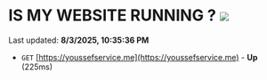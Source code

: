# IS MY WEBSITE RUNNING ? [![](https://img.shields.io/static/v1?label=Sponsor&message=%E2%9D%A4&logo=GitHub&color=%23fe8e86)](https://github.com/sponsors/Youssef-Lehmam)

Last updated: **8/3/2025, 10:35:36 PM**

- `GET` [https://youssefservice.me](https://youssefservice.me) - **Up** (225ms)
